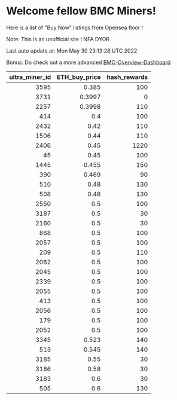 # Welcome fellow BMC Miners!
Here is a list of "Buy Now" listings from Opensea floor !

Note: This is an unofficial site ! NFA DYOR

Last auto update at: Mon May 30 23:13:28 UTC 2022

Bonus: Do check out a more advanced [BMC-Overview-Dashboard](https://dune.com/defifunk/BMC-Overview-Dashboard)


|   ultra_miner_id |   ETH_buy_price |   hash_rewards |
|-----------------:|----------------:|---------------:|
|             3595 |          0.385  |            100 |
|             3731 |          0.3997 |              0 |
|             2257 |          0.3998 |            110 |
|              414 |          0.4    |            100 |
|             2432 |          0.42   |            110 |
|             1506 |          0.44   |            110 |
|             2406 |          0.45   |           1220 |
|               45 |          0.45   |            100 |
|             1445 |          0.455  |            150 |
|              390 |          0.469  |             90 |
|              510 |          0.48   |            130 |
|              508 |          0.48   |            130 |
|             2550 |          0.5    |            100 |
|             3187 |          0.5    |             30 |
|             2160 |          0.5    |             30 |
|              868 |          0.5    |            100 |
|             2057 |          0.5    |            100 |
|              209 |          0.5    |            110 |
|             2062 |          0.5    |            100 |
|             2045 |          0.5    |            100 |
|             2339 |          0.5    |            100 |
|             2055 |          0.5    |            100 |
|              413 |          0.5    |            100 |
|             2056 |          0.5    |            100 |
|              179 |          0.5    |            100 |
|             2052 |          0.5    |            100 |
|             3345 |          0.523  |            140 |
|              513 |          0.545  |            140 |
|             3185 |          0.55   |             30 |
|             3186 |          0.58   |             30 |
|             3183 |          0.6    |             30 |
|              505 |          0.6    |            130 |